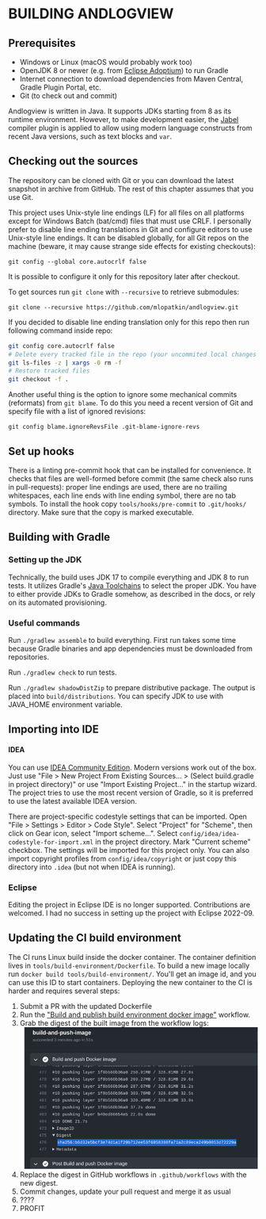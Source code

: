 # BUILDING ANDLOGVIEW

## Prerequisites

 * Windows or Linux (macOS would probably work too)
 * OpenJDK 8 or newer (e.g. from [Eclipse Adoptium](https://adoptium.net/)) to run Gradle
 * Internet connection to download dependencies from Maven Central, Gradle Plugin Portal, etc.
 * Git (to check out and commit)

Andlogview is written in Java. It supports JDKs starting from 8 as its runtime environment. However, to make development
easier, the [Jabel](https://github.com/bsideup/jabel) compiler plugin is applied to allow using modern language
constructs from recent Java versions, such as text blocks and `var`.

## Checking out the sources
The repository can be cloned with Git or you can download the latest snapshot in archive from GitHub. The rest of this
chapter assumes that you use Git.

This project uses Unix-style line endings (LF) for all files on all platforms except for Windows Batch (bat/cmd) files
that must use CRLF. I personally prefer to disable line ending translations in Git and configure editors to use
Unix-style line endings. It can be disabled globally, for all Git repos on the machine (beware, it may cause strange
side effects for existing checkouts):
```
git config --global core.autocrlf false
```
It is possible to configure it only for this repository later after checkout.

To get sources run `git clone` with `--recursive` to retrieve submodules:
```
git clone --recursive https://github.com/mlopatkin/andlogview.git
```

If you decided to disable line ending translation only for this repo then run following command inside repo:
```bash
git config core.autocrlf false
# Delete every tracked file in the repo (your uncommited local changes will be lost)
git ls-files -z | xargs -0 rm -f
# Restore tracked files
git checkout -f .
```

Another useful thing is the option to ignore some mechanical commits (reformats) from `git blame`. To do this you need a
recent version of Git and specify file with a list of ignored revisions:
```
git config blame.ignoreRevsFile .git-blame-ignore-revs
```

## Set up hooks

There is a linting pre-commit hook that can be installed for convenience. It checks that files are well-formed before
commit (the same check also runs in pull-requests): proper line endings are used, there are no trailing whitespaces,
each line ends with line ending symbol, there are no tab symbols. To install the hook copy `tools/hooks/pre-commit` to
`.git/hooks/` directory. Make sure that the copy is marked executable.

## Building with Gradle
### Setting up the JDK
Technically, the build uses JDK 17 to compile everything and JDK 8 to run tests. It utilizes Gradle's
[Java Toolchains](https://docs.gradle.org/current/userguide/toolchains.html) to select the proper JDK. You have to
either provide JDKs to Gradle somehow, as described in the docs, or rely on its automated provisioning.

### Useful commands
Run `./gradlew assemble` to build everything. First run takes some time because Gradle binaries and app dependencies
must be downloaded from repositories.

Run `./gradlew check` to run tests.

Run `./gradlew shadowDistZip` to prepare distributive package. The output is placed into `build/distributions`.
You can specify JDK to use with JAVA_HOME environment variable.

## Importing into IDE
#### IDEA
You can use [IDEA Community Edition][idea]. Modern versions work out of the box. Just use
"File > New Project From Existing Sources... > (Select build.gradle in project directory)" or use "Import Existing
Project..." in the startup wizard. The project tries to use the most recent version of Gradle, so it is preferred to
use the latest available IDEA version.

There are project-specific codestyle settings that can be imported. Open "File > Settings > Editor > Code Style". Select
"Project" for "Scheme", then click on Gear icon, select "Import scheme...". Select
`config/idea/idea-codestyle-for-import.xml` in the project directory. Mark "Current scheme" checkbox. The settings will
be imported for this project only. You can also import copyright profiles from `config/idea/copyright` or just copy this
directory into `.idea` (but not when IDEA is running).

### Eclipse
Editing the project in Eclipse IDE is no longer supported. Contributions are welcomed. I had no success in setting up
the project with Eclipse 2022-09.

## Updating the CI build environment

The CI runs Linux build inside the docker container. The container definition lives in
`tools/build-environment/Dockerfile`. To build a new image locally run `docker build tools/build-environment/`. You'll
get an image id, and you can use this ID to start containers. Deploying the new container to the CI is harder and
requires several steps:
1. Submit a PR with the updated Dockerfile
2. Run the ["Build and publish build environment docker image"][docker-workflow] workflow.
3. Grab the digest of the built image from the workflow logs:
   ![](docs/build-docker.png)
4. Replace the digest in GitHub workflows in `.github/workflows` with the new digest.
5. Commit changes, update your pull request and merge it as usual
6. ????
7. PROFIT

[idea]: https://www.jetbrains.com/idea/
[docker-workflow]: https://github.com/mlopatkin/andlogview/actions/workflows/publish-docker-environment.yaml
